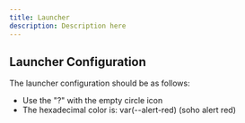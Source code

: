 ```yaml
---
title: Launcher
description: Description here
---
```


## Launcher Configuration

The launcher configuration should be as follows:
- Use the "?" with the empty circle icon
- The hexadecimal color is: var(--alert-red) (soho alert red)

<img src="/img/launcher-config.png" alt=""/>
<img src="/img/launcher-preview.png" alt=""/>
